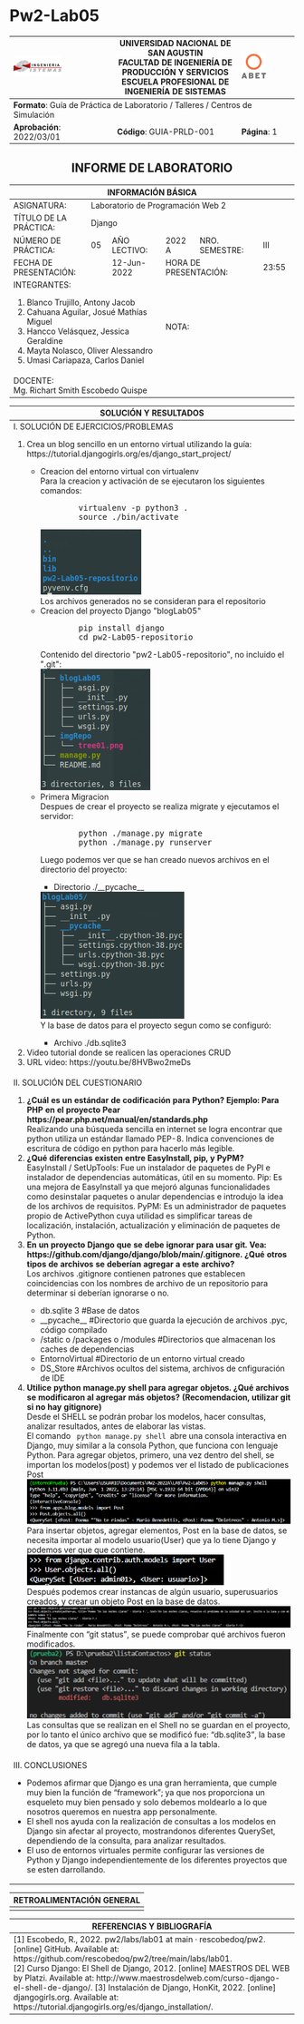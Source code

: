 # Pw2-Lab05
<table>
    <theader>
        <tr>
            <td><img src="https://github.com/rescobedoq/pw2/blob/main/epis.png?raw=true" alt="EPIS" style="width:50%; height:auto"/></td>
            <th>
                <span style="font-weight:bold;">UNIVERSIDAD NACIONAL DE SAN AGUSTIN</span><br />
                <span style="font-weight:bold;">FACULTAD DE INGENIERÍA DE PRODUCCIÓN Y SERVICIOS</span><br />
                <span style="font-weight:bold;">ESCUELA PROFESIONAL DE INGENIERÍA DE SISTEMAS</span>
            </th>
            <td><img src="https://github.com/rescobedoq/pw2/blob/main/abet.png?raw=true" alt="ABET" style="width:50%; height:auto"/></td>
        </tr>
    </theader>
    <tbody>
        <tr><td colspan="3"><span style="font-weight:bold;">Formato</span>: Guía de Práctica de Laboratorio / Talleres / Centros de Simulación</td></tr>
        <tr><td><span style="font-weight:bold;">Aprobación</span>:  2022/03/01</td><td><span style="font-weight:bold;">Código</span>: GUIA-PRLD-001</td><td><span style="font-weight:bold;">Página</span>: 1</td></tr>
    </tbody>
</table>
</div>
<div align="center">
    <span style="font-weight:bold;"><h2>INFORME DE LABORATORIO</h2></span>
</div>


<table>
<theader>
    <tr><th colspan="6" style="width:50%; height:auto; text-align:center">INFORMACIÓN BÁSICA</th></tr>
</theader>
<tbody>
    <tr>
        <td>ASIGNATURA:</td><td colspan="5">Laboratorio de Programación Web 2</td>
    </tr>
    <tr>
        <td>TÍTULO DE LA PRÁCTICA:</td><td colspan="5">Django</td>
    </tr>
    <tr>
        <td>NÚMERO DE PRÁCTICA:</td><td>05</td><td>AÑO LECTIVO:</td><td>2022 A</td><td>NRO. SEMESTRE:</td><td>III</td>
    </tr>
    <tr>
        <td colspan="2">FECHA DE PRESENTACIÓN:</td><td>12-Jun-2022</td><td colspan="2">HORA DE PRESENTACIÓN:</td><td>23:55</td>
    </tr>
    <tr>
        <td colspan="3">INTEGRANTES:
        <ol>
        <li>Blanco Trujillo, Antony Jacob</li>
        <li>Cahuana Aguilar, Josué Mathías Miguel</li>
        <li>Hancco Velásquez, Jessica Geraldine</li>
        <li>Mayta Nolasco, Oliver Alessandro</li>
        <li>Umasi Cariapaza, Carlos Daniel</li>
        </ol>
        </td>
        <td colspan="2"> NOTA:</td>
        <td>     </td>
    </tr>
    <tr>
        <td colspan="6">DOCENTE:<br>
        Mg. Richart Smith Escobedo Quispe
        </td>
    </tr>
</tdbody>
</table>

<table>
    <theader>
        <tr>
            <th style="text-align:center">SOLUCIÓN Y RESULTADOS</th>
        </tr>
    </theader>
    <tbody>
        <tr>
            <td>
            I. SOLUCIÓN DE EJERCICIOS/PROBLEMAS<br>
            <ol>
                <li>Crea un blog sencillo en un entorno virtual utilizando la guía: https://tutorial.djangogirls.org/es/django_start_project/</li>
                    <ul>
                        <li>Creacion del entorno virtual con virtualenv</li>
                        Para la creacion y activación de se ejecutaron los siguientes comandos:
                        <pre>
        virtualenv -p python3 .
        source ./bin/activate</pre>
                        <img src="./imgRepo/tree01.png"><br>
                        Los archivos generados no se consideran para el repositorio
                        <li>Creacion del proyecto Django "blogLab05"</li>
                        <pre>
        pip install django
        cd pw2-Lab05-repositorio</pre>
                        Contenido del directorio "pw2-Lab05-repositorio", no incluido el ".git":<br>
                        <img src="./imgRepo/tree02.png"><br>
                        <li>Primera Migracion</li>
                        Despues de crear el proyecto se realiza migrate y ejecutamos el servidor:
                        <pre>
        python ./manage.py migrate
        python ./manage.py runserver</pre>
                        Luego podemos ver que se han creado nuevos archivos en el directorio del proyecto:<br>
                        <ul>
                            <li>Directorio ./__pycache__</li>
                        </ul>
                        <img src="./imgRepo/tree03.png"><br>
                        Y la base de datos para el proyecto segun como se configuró:
                        <ul>
                            <li>Archivo ./db.sqlite3</li>
                        </ul>
                    </ul>
                <li>Video tutorial donde se realicen las operaciones CRUD</li>
                <li>URL video: <a>https://youtu.be/8HVBwo2meDs</a></li>
            </ol>
            </td>
        </tr>
        <tr>
            <td>
            II. SOLUCIÓN DEL CUESTIONARIO<br>
            <ol>
                <li><b>¿Cuál es un estándar de codificación para Python? Ejemplo: Para PHP en el proyecto Pear https://pear.php.net/manual/en/standards.php</b></li>
                Realizando una búsqueda sencilla en internet se logra encontrar que python utiliza un estándar llamado PEP-8. Indica convenciones de escritura de código en python para hacerlo más legible.
                <li><b>¿Qué diferencias existen entre EasyInstall, pip, y PyPM?</b></li>
                EasyInstall / SetUpTools: Fue un instalador de paquetes de PyPI e instalador de dependencias automáticas, útil en su momento.
Pip: Es una mejora de EasyInstall ya que mejoró algunas funcionalidades como desinstalar paquetes o anular dependencias e introdujo la idea de los archivos de requisitos.
PyPM: Es un administrador de paquetes propio de ActivePython cuya utilidad es simplificar tareas de localización, instalación, actualización y eliminación de paquetes de Python.
                <li><b>En un proyecto Django que se debe ignorar para usar git. Vea: https://github.com/django/django/blob/main/.gitignore. 
¿Qué otros tipos de archivos se deberían agregar a este archivo?</b></li>
                Los archivos .gitignore contienen patrones que establecen coincidencias con los nombres de archivo de un repositorio para determinar si deberían ignorarse o no.
                <ul>
                    <li>db.sqlite 3 #Base de datos</li>
                    <li>__pycache__  #Directorio que guarda la ejecución de archivos .pyc, código compilado</li>
                    <li>/static o /packages o /modules #Directorios que almacenan los caches de dependencias</li>
                    <li>EntornoVirtual #Directorio de un entorno virtual creado</li>
                    <li>DS_Store #Archivos ocultos del sistema, archivos de cnfiguración de IDE</li>
                </ul>    
                <li><b>Utilice python manage.py shell para agregar objetos. ¿Qué archivos se modificaron al agregar más objetos? (Recomendacion, utilizar git si no hay gitignore)</b></li>
                Desde el SHELL se podrán probar los modelos, hacer consultas, analizar resultados, antes de elaborar las vistas.<br>
                El comando <code> python manage.py shell </code>abre una consola interactiva en Django, muy similar a la consola Python, que funciona con lenguaje Python.
                Para agregar objetos, primero, una vez dentro del shell, se importan los modelos(post) y podemos ver el listado de publicaciones Post<br><img src="./imgRepo/codShell1.png"><br>
                Para insertar objetos, agregar elementos, Post en la base de datos, se necesita importar al modelo usuario(User) que ya lo tiene Django y podemos ver que que contiene.<br><img src="./imgRepo/codShell2.png"><br>
                Después podemos crear instancas de algún usuario, superusuarios creados, y crear un objeto Post en la base de datos.
                <br><img src="./imgRepo/codShell3.png"><br>
                Finalmente con “git status”, se puede comprobar qué archivos fueron modificados.
                <br><img src="./imgRepo/codShell4.png"><br>
                Las consultas que se realizan en el Shell no se guardan en el proyecto, por lo tanto el único archivo que se modificó fue: “db.sqlite3”, la base de datos, ya que se agregó una nueva fila a la tabla.
            </ol>
            </td>
        </tr>
        <tr>
            <td>
                III. CONCLUSIONES<br>
                <ul>
                    <li>Podemos afirmar que Django es una gran herramienta, que cumple muy bien la función de “framework”; ya que nos proporciona un esqueleto muy bien pensado y solo debemos moldearlo a lo que nosotros queremos en nuestra app personalmente.</li>
                    <li>El shell nos ayuda con la realización de consultas a los modelos en Django sin afectar al proyecto, mostrandonos diferentes QuerySet, dependiendo de la consulta, para analizar resultados.</li>
                    <li>El uso de entornos virtuales permite configurar las versiones de Python y Django independientemente de los diferentes proyectos que se esten darrollando.</li>
                </ul>
            </td>
        </tr>
    </tbody>
</table>

<table>
    <theader>
        <tr>
            <th style="text-align:center">RETROALIMENTACIÓN GENERAL</th>
        </tr>
    </theader>
    <tbody>
        <tr>
            <td>
            </td>
        </tr>
    </tbody>
</table>

<table>
    <theader>
        <tr>
            <th style="text-align:center">REFERENCIAS Y BIBLIOGRAFÍA</th>
        </tr>
    </theader>
    <tbody>
        <tr>
            <td>
                [1] Escobedo, R., 2022. pw2/labs/lab01 at main · rescobedoq/pw2. [online] GitHub. Available at: https://github.com/rescobedoq/pw2/tree/main/labs/lab01.<br>
                [2] Curso Django: El Shell de Django, 2012. [online] MAESTROS DEL WEB by Platzi. Available at: http://www.maestrosdelweb.com/curso-django-el-shell-de-django/.
                [3] Instalación de Django, HonKit, 2022. [online] djangogirls.org. Available at: https://tutorial.djangogirls.org/es/django_installation/.
            </td>
        </tr>
    </tbody>
</table>
